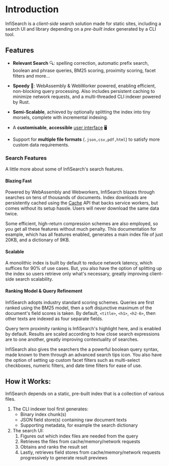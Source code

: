 # Introduction

<script>
if (localStorage.getItem('mdbook-theme') === 'infi-theme' || localStorage.getItem('mdbook-theme') === 'morsels-theme') {
   localStorage.removeItem('mdbook-theme');
   location.reload();
}
</script>

InfiSearch is a *client-side* search solution made for static sites, including a search UI and library depending on a *pre-built index* generated by a CLI tool.

## Features

- **Relevant Search** 🔍: spelling correction, automatic prefix search, boolean and phrase queries, BM25 scoring, proximity scoring, facet filters and more...

- **Speedy** 🏇: WebAssembly & WebWorker powered, enabling efficient, non-blocking query processing. Also includes persistent caching to minimize network requests, and a multi-threaded  CLI indexer powered by Rust.

- **Semi-Scalable**, achieved by optionally splitting the index into tiny morsels, complete with incremental indexing.

- A **customisable**, **accessible** [user interface](https://ang-zeyu.github.io/infisearch-website/infisearch/search_configuration_styling.html) 🖥️

- Support for **multiple file formats** (`.json,csv,pdf,html`) to satisfy more custom data requirements.

### Search Features

A little more about some of InfiSearch's search features.

#### Blazing Fast

Powered by WebAssembly and Webworkers, InfiSearch blazes through searches on tens of thousands of documents.
Index downloads are persistently cached using the [Cache](https://developer.mozilla.org/en-US/docs/Web/API/Cache) API that backs service workers, but comes without its setup hassle. Users will never download the same data twice.

Some efficient, high-return compression schemes are also employed, so you get all these features without much penalty.
This documentation for example, which has all features enabled, generates a main index file of just 20KB, and a dictionary of 9KB.

#### Scalable

A monolithic index is built by default to reduce network latency, which suffices for 90% of use cases. But, you also have the option of splitting up the index so users retrieve only what's necessary, greatly improving client-side search scalability.

#### Ranking Model & Query Refinement

InfiSearch adopts industry standard scoring schemes. Queries are first ranked using the BM25 model, then a soft disjunctive maximum of the document's field scores is taken. By default, `<title>`, `<h1>`, `<h2-6>`, then other texts are indexed as four separate fields.

Query term proximity ranking is InfiSearch's highlight here, and is enabled by default. Results are scaled according to how close search expressions are to one another, greatly improving contextuality of searches.

InfiSearch also gives the searchers the a powerful boolean query syntax, made known to them through an advanced search tips icon. You also have the option of setting up custom facet filters such as multi-select checkboxes, numeric filters, and date time filters for ease of use.

## How it Works:

InfiSearch depends on a static, pre-built index that is a collection of various files.

1. The CLI indexer tool first generates:
   - Binary index chunk(s)
   - JSON field store(s) containing raw document texts
   - Supporting metadata, for example the search dictionary
1. The search UI:
   1. Figures out which index files are needed from the query
   1. Retrieves the files from cache/memory/network requests
   1. Obtains and ranks the result set
   1. Lastly, retrieves field stores from cache/memory/network requests progressively to generate result previews
